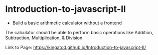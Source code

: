 # Introduction-to-javascript-II

- Build a basic arithmetic calculator without a frontend

 The calculator should be able to perform basic operations like Addition, Subtraction, Multiplication, & Division
 
 Link to Page: https://kingatod.github.io/Introduction-to-javascript-II/
